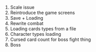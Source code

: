 1. Scale issue
2. Reintroduce the game screens
3. Save + Loading
4. Rewrite combat
5. Loading cards types from a file
6. Character types loading
7. Cursed card count for boss fight thing
8. Boss